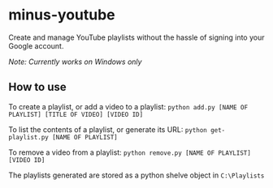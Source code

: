 # minus-youtube
Create and manage YouTube playlists without the hassle of signing into your Google account.

*Note: Currently works on Windows only*

## How to use
To create a playlist, or add a video to a playlist:
```python add.py [NAME OF PLAYLIST] [TITLE OF VIDEO] [VIDEO ID]```


To list the contents of a playlist, or generate its URL:
```python get-playlist.py [NAME OF PLAYLIST]```


To remove a video from a playlist:
```python remove.py [NAME OF PLAYLIST] [VIDEO ID]```


The playlists generated are stored as a python shelve object in ```C:\Playlists```
